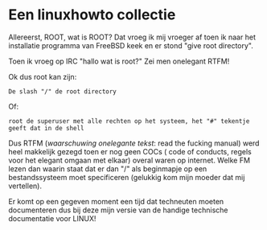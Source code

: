 # Een linuxhowto collectie

Allereerst, ROOT, wat is ROOT? Dat vroeg ik mij vroeger af toen ik naar het installatie programma van FreeBSD keek en er stond "give root directory".

Toen ik vroeg op IRC "hallo wat is root?" Zei men onelegant RTFM! 

Ok dus root kan zijn:

    De slash "/" de root directory  

Of:

    root de superuser met alle rechten op het systeem, het "#" tekentje geeft dat in de shell  


Dus RTFM (*waarschuwing onelegante tekst*: read the fucking manual) werd heel makkelijk gezegd toen er nog geen COCs ( code of conducts, regels voor het elegant omgaan met elkaar) overal waren op internet. Welke FM lezen dan waarin staat dat er dan "/" als beginmapje op een bestandssysteem moet specificeren (gelukkig kom mijn moeder dat mij vertellen).

Er komt op een gegeven moment een tijd dat techneuten moeten documenteren dus bij deze mijn versie van de handige technische documentatie voor LINUX!

